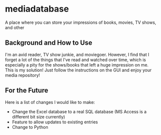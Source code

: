 # mediadatabase
A place where you can store your impressions of books, movies, TV shows, and other 


## Background and How to Use
I'm an avid reader, TV show junkie, and moviegoer. However, I find that I forget a lot of the things that I've read and watched over time, which is especially a pity for the shows/books that left a huge impression on me. This is my solution! 
Just follow the instructions on the GUI and enjoy your media repository! 

## For the Future
Here is a list of changes I would like to make: 
* Change the Excel database to a real SQL database (MS Access is a different bit size currently)
* Feature to allow updates to existing entries 
* Change to Python
